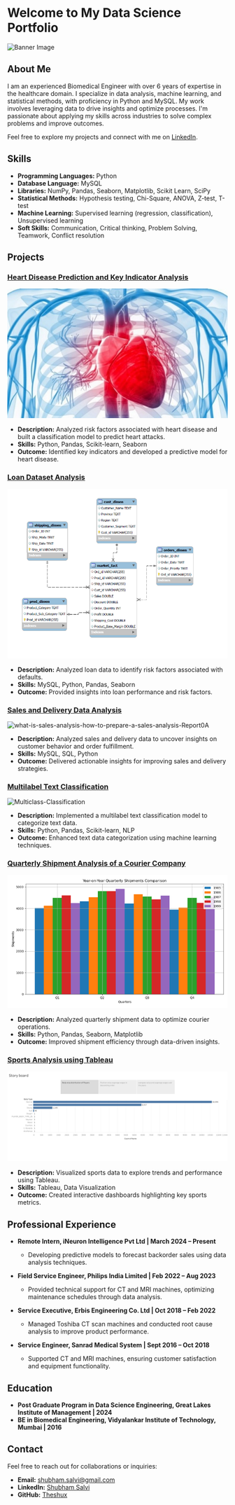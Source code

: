 

# Welcome to My Data Science Portfolio

![Banner Image](https://github.com/user-attachments/assets/4b150cc6-9622-4c4a-bb94-24f103c00f6b)


## About Me
I am an experienced Biomedical Engineer with over 6 years of expertise in the healthcare domain. I specialize in data analysis, machine learning, and statistical methods, with proficiency in Python and MySQL. My work involves leveraging data to drive insights and optimize processes. I'm passionate about applying my skills across industries to solve complex problems and improve outcomes.

Feel free to explore my projects and connect with me on [LinkedIn](https://www.linkedin.com/in/shubham-salvi-19595594/).

## Skills
- **Programming Languages:** Python
- **Database Language:** MySQL
- **Libraries:** NumPy, Pandas, Seaborn, Matplotlib, Scikit Learn, SciPy
- **Statistical Methods:** Hypothesis testing, Chi-Square, ANOVA, Z-test, T-test
- **Machine Learning:** Supervised learning (regression, classification), Unsupervised learning
- **Soft Skills:** Communication, Critical thinking, Problem Solving, Teamwork, Conflict resolution

## Projects

### [Heart Disease Prediction and Key Indicator Analysis](https://github.com/Theshux/Heart-Disease-Prediction-and-Key-Indicator-Analysis)
![Heart graphics](./assets/img/heart%20attack%20indicator%20p1%201.jpg)
- **Description:** Analyzed risk factors associated with heart disease and built a classification model to predict heart attacks.
- **Skills:** Python, Pandas, Scikit-learn, Seaborn
- **Outcome:** Identified key indicators and developed a predictive model for heart disease.

### [Loan Dataset Analysis](https://github.com/Theshux/Loan_Dataset_Analysis)
![ERD](./assets/img/sql%20p1%201.png)

- **Description:** Analyzed loan data to identify risk factors associated with defaults.
- **Skills:** MySQL, Python, Pandas, Seaborn
- **Outcome:** Provided insights into loan performance and risk factors.

### [Sales and Delivery Data Analysis](https://github.com/Theshux/Sql-Sales-and-Delivery-Project)
![what-is-sales-analysis-how-to-prepare-a-sales-analysis-Report0A](https://github.com/user-attachments/assets/44d5393d-74b6-4a36-bca7-2b5f32a741c3)


- **Description:** Analyzed sales and delivery data to uncover insights on customer behavior and order fulfillment.
- **Skills:** MySQL, SQL, Python
- **Outcome:** Delivered actionable insights for improving sales and delivery strategies.

### [Multilabel Text Classification](https://github.com/Theshux/Multilable-text-classification)
<img width="300" alt="Multiclass-Classification" src="https://github.com/user-attachments/assets/2cd83a19-f4b2-42a1-890e-343e87e9ef81">


- **Description:** Implemented a multilabel text classification model to categorize text data.
- **Skills:** Python, Pandas, Scikit-learn, NLP
- **Outcome:** Enhanced text data categorization using machine learning techniques.

### [Quarterly Shipment Analysis of a Courier Company](https://github.com/Theshux/Quarterly-Shipment-Analysis-of-a-Courier-Company)
![TimeSeriesGraphs](./assets/img/time%20sereis%20p1%204.png)


- **Description:** Analyzed quarterly shipment data to optimize courier operations.
- **Skills:** Python, Pandas, Seaborn, Matplotlib
- **Outcome:** Improved shipment efficiency through data-driven insights.

### [Sports Analysis using Tableau](https://github.com/Theshux/Sports-Analysis-using-Tableau)
![dashboard](./assets/img/Story%20board.png)

- **Description:** Visualized sports data to explore trends and performance using Tableau.
- **Skills:** Tableau, Data Visualization
- **Outcome:** Created interactive dashboards highlighting key sports metrics.

## Professional Experience

- **Remote Intern, iNeuron Intelligence Pvt Ltd | March 2024 – Present**
  - Developing predictive models to forecast backorder sales using data analysis techniques.

- **Field Service Engineer, Philips India Limited | Feb 2022 – Aug 2023**
  - Provided technical support for CT and MRI machines, optimizing maintenance schedules through data analysis.

- **Service Executive, Erbis Engineering Co. Ltd | Oct 2018 – Feb 2022**
  - Managed Toshiba CT scan machines and conducted root cause analysis to improve product performance.

- **Service Engineer, Sanrad Medical System | Sept 2016 – Oct 2018**
  - Supported CT and MRI machines, ensuring customer satisfaction and equipment functionality.

## Education

- **Post Graduate Program in Data Science Engineering, Great Lakes Institute of Management | 2024**
- **BE in Biomedical Engineering, Vidyalankar Institute of Technology, Mumbai | 2016**

## Contact
Feel free to reach out for collaborations or inquiries:
- **Email:** shubham.salvi@gmail.com
- **LinkedIn:** [Shubham Salvi](https://www.linkedin.com/in/shubham-salvi-19595594/)
- **GitHub:** [Theshux](https://github.com/Theshux)

